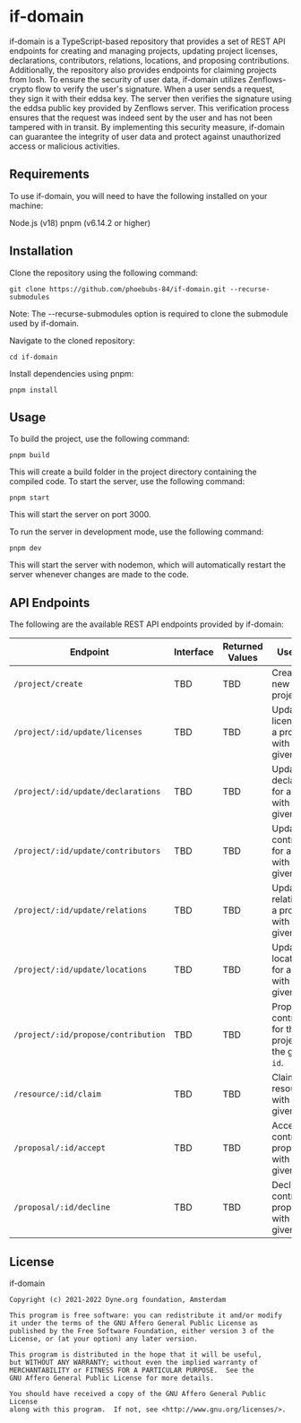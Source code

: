 # if-domain

if-domain is a TypeScript-based repository that provides a set of REST API endpoints for creating and managing projects, updating project licenses, declarations, contributors, relations, locations, and proposing contributions. Additionally, the repository also provides endpoints for claiming projects from losh. To ensure the security of user data, if-domain utilizes Zenflows-crypto flow to verify the user's signature. When a user sends a request, they sign it with their eddsa key. The server then verifies the signature using the eddsa public key provided by Zenflows server. This verification process ensures that the request was indeed sent by the user and has not been tampered with in transit. By implementing this security measure, if-domain can guarantee the integrity of user data and protect against unauthorized access or malicious activities.

## Requirements

To use if-domain, you will need to have the following installed on your machine:

Node.js (v18)
pnpm (v6.14.2 or higher)

## Installation

Clone the repository using the following command:

```
git clone https://github.com/phoebubs-84/if-domain.git --recurse-submodules
```

Note: The --recurse-submodules option is required to clone the submodule used by if-domain.

Navigate to the cloned repository:

```
cd if-domain
```

Install dependencies using pnpm:

```
pnpm install
```

## Usage

To build the project, use the following command:

```
pnpm build
```

This will create a build folder in the project directory containing the compiled code.
To start the server, use the following command:

```
pnpm start
```

This will start the server on port 3000.

To run the server in development mode, use the following command:

```
pnpm dev
```

This will start the server with nodemon, which will automatically restart the server whenever changes are made to the code.

## API Endpoints

The following are the available REST API endpoints provided by if-domain:

| Endpoint                            | Interface | Returned Values | Use Case                                                    |
| ----------------------------------- | --------- | --------------- | ----------------------------------------------------------- |
| `/project/create`                   | TBD       | TBD             | Create a new project.                                       |
| `/project/:id/update/licenses`      | TBD       | TBD             | Update the licenses for a project with the given `id`.      |
| `/project/:id/update/declarations`  | TBD       | TBD             | Update the declarations for a project with the given `id`.  |
| `/project/:id/update/contributors`  | TBD       | TBD             | Update the contributors for a project with the given `id`.  |
| `/project/:id/update/relations`     | TBD       | TBD             | Update the relations for a project with the given `id`.     |
| `/project/:id/update/locations`     | TBD       | TBD             | Update the locations for a project with the given `id`.     |
| `/project/:id/propose/contribution` | TBD       | TBD             | Propose a contribution for the project with the given `id`. |
| `/resource/:id/claim`               | TBD       | TBD             | Claim a resource with the given `id`.                       |
| `/proposal/:id/accept`              | TBD       | TBD             | Accept a contribution proposal with the given `id`.         |
| `/proposal/:id/decline`             | TBD       | TBD             | Decline a contribution proposal with the given `id`.        |

## License

if-domain

    Copyright (c) 2021-2022 Dyne.org foundation, Amsterdam

    This program is free software: you can redistribute it and/or modify
    it under the terms of the GNU Affero General Public License as
    published by the Free Software Foundation, either version 3 of the
    License, or (at your option) any later version.

    This program is distributed in the hope that it will be useful,
    but WITHOUT ANY WARRANTY; without even the implied warranty of
    MERCHANTABILITY or FITNESS FOR A PARTICULAR PURPOSE.  See the
    GNU Affero General Public License for more details.

    You should have received a copy of the GNU Affero General Public License
    along with this program.  If not, see <http://www.gnu.org/licenses/>.
